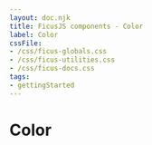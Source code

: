 ```yaml
---
layout: doc.njk
title: FicusJS components - Color
label: Color
cssFile:
- /css/ficus-globals.css
- /css/ficus-utilities.css
- /css/ficus-docs.css
tags:
- gettingStarted
---
```

# Color